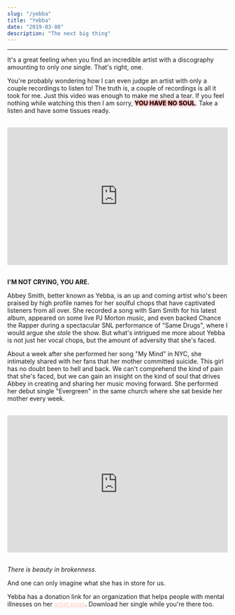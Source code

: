 ```yaml
---
slug: "/yebba"
title: "Yebba"
date: "2019-03-08"
description: "The next big thing"
---
```

---
It's a great feeling when you find an incredible artist with a discography amounting to only *one* single. That's right, one.

You're probably wondering how I can even judge an artist with only a couple recordings to listen to! The truth is, a couple of recordings is all it took for me. Just this video was enough to make me shed a tear. If you feel nothing while watching this then I am sorry, <b style="color: black; text-shadow: 0px 0px 6px red">YOU HAVE NO SOUL</b>. Take a listen and have some tissues ready.

<div style="margin: 30px 0 ; position: relative; padding-bottom: 56.25%; padding-top: 30px; height: 0; overflow: hidden;">
    <iframe width="420" height="315" style="position: absolute; top: 0; left: 0; width: 100%; height: 100%;" src="https://www.youtube.com/embed/RXwE1G7_U9M" frameborder="0" allowfullscreen></iframe>
</div>

**I'M NOT CRYING, YOU ARE.**

Abbey Smith, better known as Yebba, is an up and coming artist who's been praised by high profile names for her soulful chops that have captivated listeners from all over. She recorded a song with Sam Smith for his latest album, appeared on some live PJ Morton music, and even backed Chance the Rapper during a spectacular SNL performance of "Same Drugs", where I would argue she _stole_ the show. But what's intrigued me more about Yebba is not just her vocal chops, but the amount of adversity that she's faced.

About a week after she performed her song "My Mind" in NYC, she intimately shared with her fans that her mother committed suicide. This girl has no doubt been to hell and back. We can't comprehend the kind of pain that she's faced, but we can gain an insight on the kind of soul that drives Abbey in creating and sharing her music moving forward. She performed her debut single "Evergreen" in the same church where she sat beside her mother every week.

<div style="margin: 30px 0 ; position: relative; padding-bottom: 56.25%; padding-top: 30px; height: 0; overflow: hidden;">
    <iframe width="420" height="315" style="position: absolute; top: 0; left: 0; width: 100%; height: 100%;" src="https://www.youtube.com/embed/0v2nhMQmntE" frameborder="0" allowfullscreen></iframe>
</div>

*There is beauty in brokenness*. 

And one can only imagine what she has in store for us.

Yebba has a donation link for an organization that helps people with mental illnesses on her <a style="color: #FFCCBC;" href="https://www.yebbasmith.com/">artist page</a>. Download her single while you're there too.

